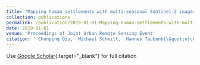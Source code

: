 ```yaml
---
title: "Mapping human settlements with multi-seasonal Sentinel-2 imagery and attention-based ResNeXt"
collection: publications
permalink: /publication/2019-01-01-Mapping-human-settlements-with-multi-seasonal-Sentinel-2-imagery-and-attention-based-ResNeXt
date: 2019-01-01
venue: 'Proceedings of Joint Urban Remote Sensing Event'
citation: ' Chunping Qiu,  Michael Schmitt,  Hannes Taubenb{\&quot;o}ck,  Xiao Zhu, &quot;Mapping human settlements with multi-seasonal Sentinel-2 imagery and attention-based ResNeXt.&quot; Proceedings of Joint Urban Remote Sensing Event, 2019.'
---
```

Use [Google Scholar](https://scholar.google.com/scholar?q=Mapping+human+settlements+with+multi+seasonal+Sentinel+2+imagery+and+attention+based+ResNeXt){:target="_blank"} for full citation